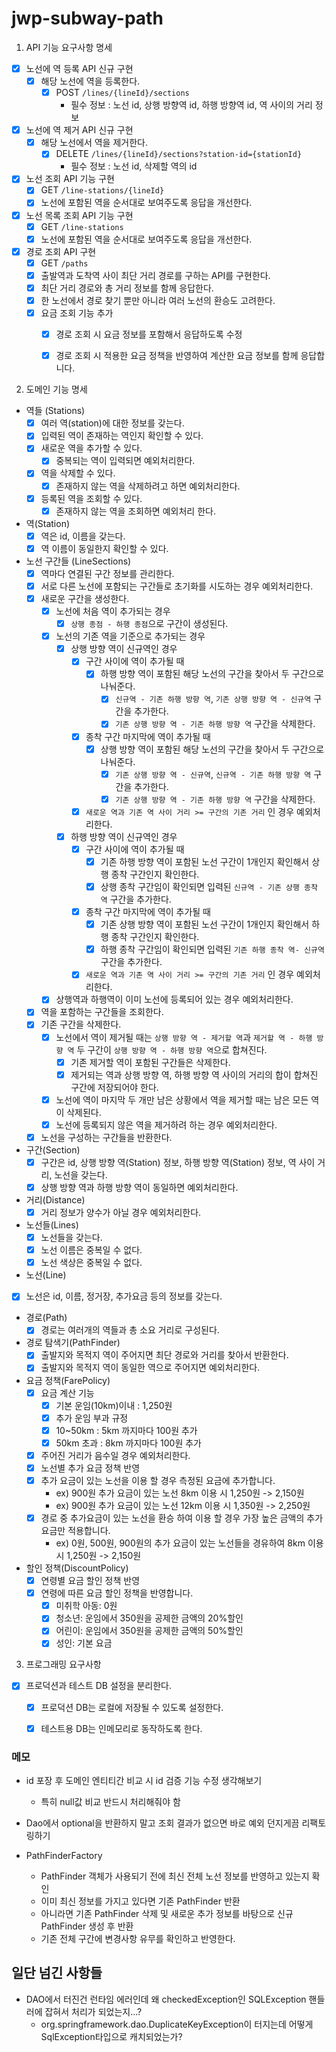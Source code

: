 # jwp-subway-path

1. API 기능 요구사항 명세

- [x] 노선에 역 등록 API 신규 구현
    - [x] 해당 노선에 역을 등록한다.
        - [x] POST `/lines/{lineId}/sections`
            - 필수 정보 : 노선 id, 상행 방향역 id, 하행 방향역 id, 역 사이의 거리 정보
- [x] 노선에 역 제거 API 신규 구현
    - [x] 해당 노선에서 역을 제거한다.
        - [x] DELETE `/lines/{lineId}/sections?station-id={stationId}`
            - 필수 정보 : 노선 id, 삭제할 역의 id
- [x] 노선 조회 API 기능 구현
    - [x] GET `/line-stations/{lineId}`
    - [x] 노선에 포함된 역을 순서대로 보여주도록 응답을 개선한다.
- [x] 노선 목록 조회 API 기능 구현
    - [x] GET `/line-stations`
    - [x] 노선에 포함된 역을 순서대로 보여주도록 응답을 개선한다.
- [x] 경로 조회 API 구현
    - [x] GET `/paths`
    - [x] 출발역과 도착역 사이 최단 거리 경로를 구하는 API를 구현한다.
    - [x] 최단 거리 경로와 총 거리 정보를 함께 응답한다.
    - [x] 한 노선에서 경로 찾기 뿐만 아니라 여러 노선의 환승도 고려한다.
    - [x] 요금 조회 기능 추가
        - [x] 경로 조회 시 요금 정보를 포함해서 응답하도록 수정
        - [x] 경로 조회 시 적용한 요금 정책을 반영하여 계산한 요금 정보를 함께 응답합니다.


2. 도메인 기능 명세

- 역들 (Stations)
    - [x] 여러 역(station)에 대한 정보를 갖는다.
    - [x] 입력된 역이 존재하는 역인지 확인할 수 있다.
    - [x] 새로운 역을 추가할 수 있다.
        - [x] 중복되는 역이 입력되면 예외처리한다.
    - [x] 역을 삭제할 수 있다.
        - [x] 존재하지 않는 역을 삭제하려고 하면 예외처리한다.
    - [x] 등록된 역을 조회할 수 있다.
        - [x] 존재하지 않는 역을 조회하면 예외처리 한다.

- 역(Station)
    - [x] 역은 id, 이름을 갖는다.
    - [x] 역 이름이 동일한지 확인할 수 있다.

- 노선 구간들 (LineSections)
    - [x] 역마다 연결된 구간 정보를 관리한다.
    - [x] 서로 다른 노선에 포함되는 구간들로 초기화를 시도하는 경우 예외처리한다.
    - [x] 새로운 구간을 생성한다.
        - [x] 노선에 처음 역이 추가되는 경우
            - [x] `상행 종점 - 하행 종점`으로 구간이 생성된다.
        - [x] 노선의 기존 역을 기준으로 추가되는 경우
            - [x] 상행 방향 역이 신규역인 경우
                - [x] 구간 사이에 역이 추가될 때
                    - [x] 하행 방향 역이 포함된 해당 노선의 구간을 찾아서 두 구간으로 나눠준다.
                        - [x] `신규역 - 기존 하행 방향 역`, `기존 상행 방향 역 - 신규역` 구간을 추가한다.
                        - [x] `기존 상행 방향 역 - 기존 하행 방향 역` 구간을 삭제한다.
                - [x] 종착 구간 마지막에 역이 추가될 때
                    - [x] 상행 방향 역이 포함된 해당 노선의 구간을 찾아서 두 구간으로 나눠준다.
                        - [x] `기존 상행 방향 역 - 신규역`, `신규역 - 기존 하행 방향 역` 구간을 추가한다.
                        - [x] `기존 상행 방향 역 - 기존 하행 방향 역` 구간을 삭제한다.
                - [x] `새로운 역과 기존 역 사이 거리 >= 구간의 기존 거리` 인 경우 예외처리한다.
            - [x] 하행 방향 역이 신규역인 경우
                - [x] 구간 사이에 역이 추가될 때
                    - [x] 기존 하행 방향 역이 포함된 노선 구간이 1개인지 확인해서 상행 종착 구간인지 확인한다.
                    - [x] 상행 종착 구간임이 확인되면 입력된 `신규역 - 기존 상행 종착 역` 구간을 추가한다.
                - [x] 종착 구간 마지막에 역이 추가될 때
                    - [x] 기존 상행 방향 역이 포함된 노선 구간이 1개인지 확인해서 하행 종착 구간인지 확인한다.
                    - [x] 하행 종착 구간임이 확인되면 입력된 `기존 하행 종착 역- 신규역` 구간을 추가한다.
                - [x] `새로운 역과 기존 역 사이 거리 >= 구간의 기존 거리` 인 경우 예외처리한다.
        - [x] 상행역과 하행역이 이미 노선에 등록되어 있는 경우 예외처리한다.
    - [x] 역을 포함하는 구간들을 조회한다.
    - [X] 기존 구간을 삭제한다.
        - [X] 노선에서 역이 제거될 때는 `상행 방향 역 - 제거할 역`과 `제거할 역 - 하행 방향 역` 두 구간이 `상행 방향 역 - 하행 방향 역`으로 합쳐진다.
            - [X] 기존 제거할 역이 포함된 구간들은 삭제한다.
            - [X] 제거되는 역과 상행 방향 역, 하행 방향 역 사이의 거리의 합이 합쳐진 구간에 저장되어야 한다.
        - [X] 노선에 역이 마지막 두 개만 남은 상황에서 역을 제거할 때는 남은 모든 역이 삭제된다.
        - [X] 노선에 등록되지 않은 역을 제거하려 하는 경우 예외처리한다.
    - [x] 노선을 구성하는 구간들을 반환한다.

- 구간(Section)
    - [x] 구간은 id, 상행 방향 역(Station) 정보, 하행 방향 역(Station) 정보, 역 사이 거리, 노선을 갖는다.
    - [x] 상행 방향 역과 하행 방향 역이 동일하면 예외처리한다.

- 거리(Distance)
    - [x] 거리 정보가 양수가 아닐 경우 예외처리한다.

- 노선들(Lines)
    - [x] 노선들을 갖는다.
    - [x] 노선 이름은 중복일 수 없다.
    - [x] 노선 색상은 중복일 수 없다.

- 노선(Line)
- [x] 노선은 id, 이름, 정거장, 추가요금 등의 정보를 갖는다.

- 경로(Path)
    - [x] 경로는 여러개의 역들과 총 소요 거리로 구성된다.

- 경로 탐색기(PathFinder)
    - [x] 출발지와 목적지 역이 주어지면 최단 경로와 거리를 찾아서 반환한다.
    - [x] 출발지와 목적지 역이 동일한 역으로 주어지면 예외처리한다.

- 요금 정책(FarePolicy)
    - [x] 요금 계산 기능
        - [x] 기본 운임(10km)이내 : 1,250원
        - [x] 추가 운임 부과 규정
        - [x] 10~50km : 5km 까지마다 100원 추가
        - [x] 50km 초과 : 8km 까지마다 100원 추가
    - [x] 주어진 거리가 음수일 경우 예외처리한다.
    - [x] 노선별 추가 요금 정책 반영
    - [x] 추가 요금이 있는 노선을 이용 할 경우 측정된 요금에 추가합니다.
        - ex) 900원 추가 요금이 있는 노선 8km 이용 시 1,250원 -> 2,150원
        - ex) 900원 추가 요금이 있는 노선 12km 이용 시 1,350원 -> 2,250원
    - [x] 경로 중 추가요금이 있는 노선을 환승 하여 이용 할 경우 가장 높은 금액의 추가 요금만 적용합니다.
        - ex) 0원, 500원, 900원의 추가 요금이 있는 노선들을 경유하여 8km 이용 시 1,250원 -> 2,150원

- 할인 정책(DiscountPolicy)
    - [x] 연령별 요금 할인 정책 반영
    - [x] 연령에 따른 요금 할인 정책을 반영합니다.
        - [x] 미취학 아동: 0원
        - [x] 청소년: 운임에서 350원을 공제한 금액의 20%할인
        - [x] 어린이: 운임에서 350원을 공제한 금액의 50%할인
        - [x] 성인: 기본 요금

3. 프로그래밍 요구사항
- [x] 프로덕션과 테스트 DB 설정을 분리한다.
    - [x] 프로덕션 DB는 로컬에 저장될 수 있도록 설정한다.
    - [x] 테스트용 DB는 인메모리로 동작하도록 한다.


### 메모

- id 포장 후 도메인 엔티티간 비교 시 id 검증 기능 수정 생각해보기
    - 특히 null값 비교 반드시 처리해줘야 함

- Dao에서 optional을 반환하지 말고 조회 결과가 없으면 바로 예외 던지게끔 리팩토링하기

- PathFinderFactory
    - PathFinder 객체가 사용되기 전에 최신 전체 노선 정보를 반영하고 있는지 확인
    - 이미 최신 정보를 가지고 있다면 기존 PathFinder 반환
    - 아니라면 기존 PathFinder 삭제 및 새로운 추가 정보를 바탕으로 신규 PathFinder 생성 후 반환
    - 기존 전체 구간에 변경사항 유무를 확인하고 반영한다.

## 일단 넘긴 사항들
- DAO에서 터진건 런타임 에러인데 왜 checkedException인 SQLException 핸들러에 잡혀서 처리가 되었는지...?
    - org.springframework.dao.DuplicateKeyException이 터지는데 어떻게 SqlException타입으로 캐치되었는가?
